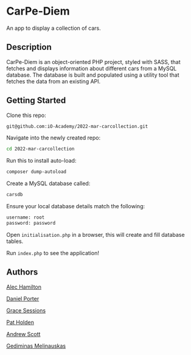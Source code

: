 # CarPe-Diem
An app to display a collection of cars.

## Description
CarPe-Diem is an object-oriented PHP project, styled with SASS, that fetches and displays information about different cars from a MySQL database. The database is built and populated using a utility tool that fetches the data from an existing API.

## Getting Started
Clone this repo:

```bash
git@github.com:iO-Academy/2022-mar-carcollection.git
```
Navigate into the newly created repo:

```bash
cd 2022-mar-carcollection
```

Run this to install auto-load:

```bash
composer dump-autoload
```

Create a MySQL database called:

```bash
carsdb
```

Ensure your local database details match the following: 

```bash
username: root
password: password
```

Open `initialisation.php` in a browser, this will create and fill database tables.

Run `index.php` to see the application!

## Authors

[Alec Hamilton](https://github.com/alec-hamilton)

[Daniel Porter](https://github.com/danieljporter21)

[Grace Sessions](https://github.com/gracesessions)

[Pat Holden](https://github.com/patrick-holden)

[Andrew Scott](https://github.com/AndrewScott85)

[Gediminas Melinauskas](https://github.com/Gantthebant)
